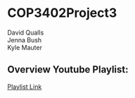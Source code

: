 # COP3402Project3
David Qualls  
Jenna Bush  
Kyle Mauter  

## Overview Youtube Playlist:   
[Playlist Link](https://www.youtube.com/playlist?list=PLpIRYJI1P5Zq1Xx6vCEfHyRf2dRw0-9Py)
